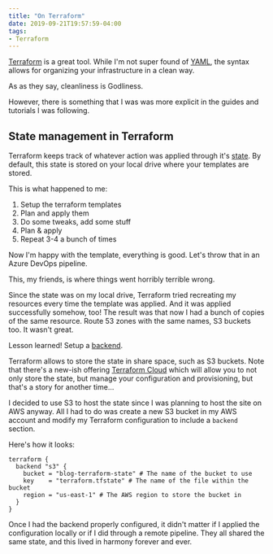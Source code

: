 ```yaml
---
title: "On Terraform"
date: 2019-09-21T19:57:59-04:00
tags:
- Terraform
---
```

[Terraform](https://www.terraform.io/) is a great tool. While I'm not super found of [YAML](https://yaml.org/), the syntax allows for organizing your infrastructure in a clean way.

As as they say, cleanliness is Godliness.

However, there is something that I was was more explicit in the guides and tutorials I was following.

## State management in Terraform

Terraform keeps track of whatever action was applied through it's [state](https://www.terraform.io/docs/state/index.html). By default, this state is stored on your local drive where your templates are stored.

This is what happened to me:

1. Setup the terraform templates
2. Plan and apply them
3. Do some tweaks, add some stuff
4. Plan & apply
5. Repeat 3-4 a bunch of times

Now I'm happy with the template, everything is good. Let's throw that in an Azure DevOps pipeline.

This, my friends, is where things went horribly terrible wrong.

Since the state was on my local drive, Terraform tried recreating my resources every time the template was applied. And it was applied successfully somehow, too! The result was that now I had a bunch of copies of the same resource. Route 53 zones with the same names, S3 buckets too. It wasn't great.

Lesson learned! Setup a [backend](https://www.terraform.io/docs/backends/index.html).

Terraform allows to store the state in share space, such as S3 buckets. Note that there's a new-ish offering [Terraform Cloud](https://www.terraform.io/docs/cloud/index.html) which will allow you to not only store the state, but manage your configuration and provisioning, but that's a story for another time...

I decided to use S3 to host the state since I was planning to host the site on AWS anyway. All I had to do was create a new S3 bucket in my AWS account and modify my Terraform configuration to include a `backend` section.

Here's how it looks:

```HCL
terraform {
  backend "s3" {
    bucket = "blog-terraform-state" # The name of the bucket to use
    key    = "terraform.tfstate" # The name of the file within the bucket
    region = "us-east-1" # The AWS region to store the bucket in
  }
}
```

Once I had the backend properly configured, it didn't matter if I applied the configuration locally or if I did through a remote pipeline. They all shared the same state, and this lived in harmony forever and ever.
